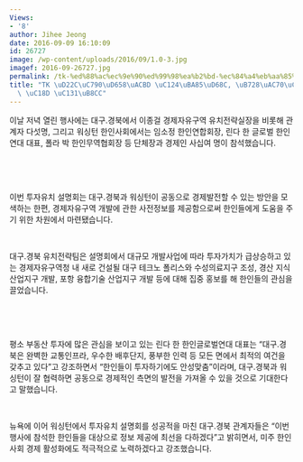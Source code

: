 ```yaml
---
Views:
- '8'
author: Jihee Jeong
date: 2016-09-09 16:10:09
id: 26727
image: /wp-content/uploads/2016/09/1.0-3.jpg
imagef: 2016-09-26727.jpg
permalink: /tk-%ed%88%ac%ec%9e%90%ed%99%98%ea%b2%bd-%ec%84%a4%eb%aa%85%ed%9a%8c-%eb%9c%a8%ea%b1%b0%ec%9a%b4-%ea%b4%80%ec%8b%ac-%ec%86%8d-%ec%84%b1%eb%a3%8c/
title: "TK \uD22C\uC790\uD658\uACBD \uC124\uBA85\uD68C, \uB728\uAC70\uC6B4 \uAD00\uC2EC\
  \ \uC18D \uC131\uB8CC"
---
```


이날 저녁 열린 행사에는 대구.경북에서 이종걸 경제자유구역 유치전략실장을 비롯해 관계자 다섯명, 그리고 워싱턴 한인사회에서는 임소정 한인연합회장, 린다 한 글로벌 한인연대 대표, 폴라 박 한인무역협회장 등 단체장과 경제인 사십여 명이 참석했습니다.

&nbsp;

&nbsp;

이번 투자유치 설명회는 대구.경북과 워싱턴이 공동으로 경제발전할 수 있는 방안을 모색하는 한편, 경제자유구역 개발에 관한 사전정보를 제공함으로써 한인들에게 도움을 주기 위한 차원에서 마련됐습니다.

&nbsp;

대구.경북 유치전략팀은 설명회에서 대규모 개발사업에 따라 투자가치가 급상승하고 있는 경제자유구역청 내 새로 건설될 대구 테크노 폴리스와 수성의료지구 조성, 경산 지식산업지구 개발, 포항 융합기술 산업지구 개발 등에 대해 집중 홍보를 해 한인들의 관심을 끌었습니다.

&nbsp;

&nbsp;

평소 부동산 투자에 많은 관심을 보이고 있는 린다 한 한인글로벌연대 대표는 “대구.경북은 완벽한 교통인프라, 우수한 배후단지, 풍부한 인력 등 모든 면에서 최적의 여건을 갖추고 있다”고 강조하면서 “한인들이 투자하기에도 안성맞춤”이라며, 대구.경북과 워싱턴이 잘 협력하면 공동으로 경제적인 측면의 발전을 가져올 수 있을 것으로 기대한다고 말했습니다.

&nbsp;

뉴욕에 이어 워싱턴에서 투자유치 설명회를 성공적을 마친 대구.경북 관계자들은 “이번 행사에 참석한 한인들을 대상으로 정보 제공에 최선을 다하겠다”고 밝히면서, 미주 한인사회 경제 활성화에도 적극적으로 노력하겠다고 강조했습니다.